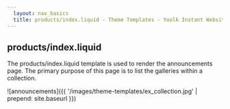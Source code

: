 ```yaml
---
  layout: nav_basics
  title: products/index.liquid - Theme Templates - Yoolk Instant Website Themes
---
```


<h2 class="section-title">products/index.liquid</h2>

The products/index.liquid template is used to render the announcements page. The primary purpose of this page is to list the galleries within a collection.

![announcements]({{ '/images/theme-templates/ex_collection.jpg' | prepend: site.baseurl }})
